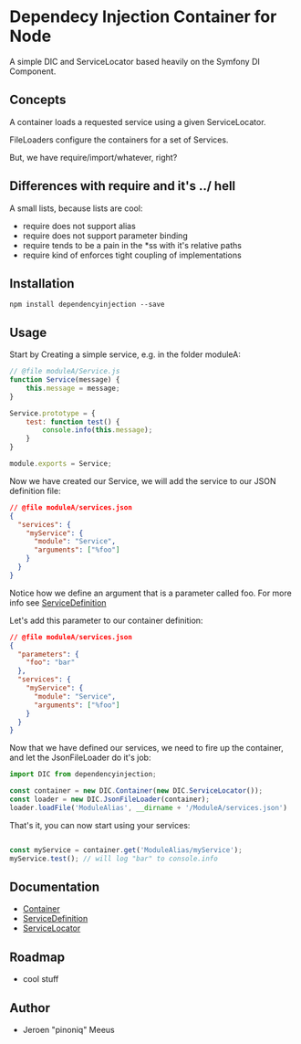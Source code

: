 # Dependecy Injection Container for Node

A simple DIC and ServiceLocator based heavily on the Symfony DI Component.

## Concepts

A container loads a requested service using a given ServiceLocator.

FileLoaders configure the containers for a set of Services.

But, we have require/import/whatever, right?

## Differences with require and it's ../ hell

A small lists, because lists are cool:

* require does not support alias
* require does not support parameter binding
* require tends to be a pain in the *ss with it's relative paths
* require kind of enforces tight coupling of implementations

## Installation

```
npm install dependencyinjection --save
```

## Usage

Start by Creating a simple service, e.g. in the folder moduleA:

```javascript
// @file moduleA/Service.js
function Service(message) {
    this.message = message;
}

Service.prototype = {
    test: function test() {
        console.info(this.message);
    }
}

module.exports = Service;
```

Now we have created our Service, we will add the service to our JSON definition file:

```json
// @file moduleA/services.json
{
  "services": {
    "myService": {
      "module": "Service",
      "arguments": ["%foo"]
    }
  }
}
```

Notice how we define an argument that is a parameter called foo. For more info see [ServiceDefinition](./doc/ServiceDefinition.md)

Let's add this parameter to our container definition:

```json
// @file moduleA/services.json
{
  "parameters": {
    "foo": "bar"
  },
  "services": {
    "myService": {
      "module": "Service",
      "arguments": ["%foo"]
    }
  }
}
```

Now that we have defined our services, we need to fire up the container, and let the JsonFileLoader do it's job:

```javascript
import DIC from dependencyinjection;

const container = new DIC.Container(new DIC.ServiceLocator());
const loader = new DIC.JsonFileLoader(container);
loader.loadFile('ModuleAlias', __dirname + '/ModuleA/services.json')
```

That's it, you can now start using your services:

```javascript

const myService = container.get('ModuleAlias/myService');
myService.test(); // will log "bar" to console.info
```
## Documentation

* [Container](doc/Container.md)
* [ServiceDefinition](doc/ServiceDefinition.md)
* [ServiceLocator](doc/ServiceLocator.md)

## Roadmap

* cool stuff

## Author

 - Jeroen "pinoniq" Meeus
